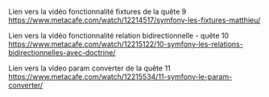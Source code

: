 
Lien vers la vidéo fonctionnalité fixtures de la quête 9
https://www.metacafe.com/watch/12214517/symfony-les-fixtures-matthieu/

Lien vers la vidéo fonctionnalité relation bidirectionnelle - quête 10
https://www.metacafe.com/watch/12215122/10-symfony-les-relations-bidirectionnelles-avec-doctrine/

Lien vers la video param converter de la quête 11
https://www.metacafe.com/watch/12215534/11-symfony-le-param-converter/



